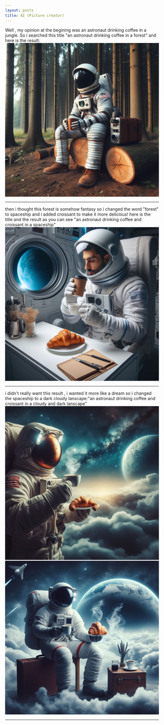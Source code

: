 ```yaml
---
layout: posts
title: AI (Picture creator)
---
```

Well , my opinion at the begining was an astronaut drinking coffee in a jungle. So i searched this title "an astronaut drinking coffee in a forest" and here is the result:
<br>
<img src="../assets/images/a.jfif">
<hr>
then i thought this forest is somehow fantasy so i changed the word "forest" to spaceship and i added croissant to make it more delicious! here is the title and the result as you can see "an astronaut drinking coffee and croissant in a spaceship"
<br>
<img src="../assets/images/b.jfif">
<hr>
i didn't really want this result , i wanted it more like a dream so i changed the spaceship to a dark cloudy lanscape:"an astronaut drinking coffee and croissant in a cloudy and dark lanscape" 
<br>
<img src="../assets/images/c.jfif">
<br>
<img src="../assets/images/d.jfif">
<hr>
